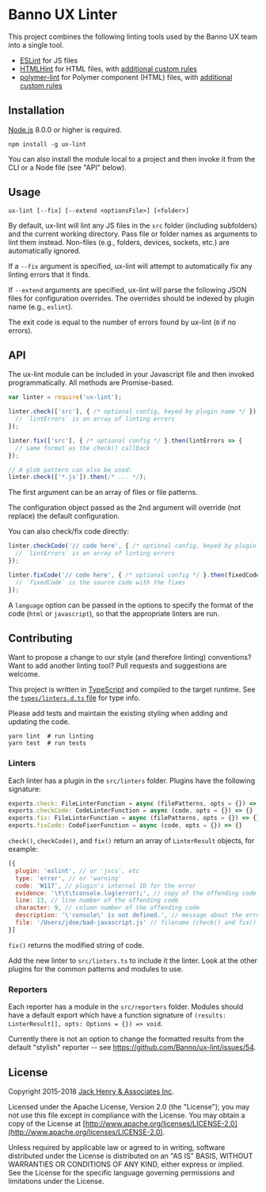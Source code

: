 # Banno UX Linter

This project combines the following linting tools used by the Banno UX team into a single tool.

* [ESLint](http://eslint.org/) for JS files
* [HTMLHint](https://github.com/yaniswang/HTMLHint) for HTML files, with [additional custom rules](docs/htmlhint.md)
* [polymer-lint](https://github.com/Banno/polymer-lint) for Polymer component (HTML) files, with [additional custom rules](docs/polymer.md)

## Installation

[Node.js](https://nodejs.org/) 8.0.0 or higher is required.

```shell
npm install -g ux-lint
```

You can also install the module local to a project and then invoke it from the CLI or a Node file (see "API" below).

## Usage

```shell
ux-lint [--fix] [--extend <optionsFile>] [<folder>]
```

By default, ux-lint will lint any JS files in the `src` folder (including subfolders) and the current working directory. Pass file or folder names as arguments to lint them instead. Non-files (e.g., folders, devices, sockets, etc.) are automatically ignored.

If a `--fix` argument is specified, ux-lint will attempt to automatically fix any linting errors that it finds.

If `--extend` arguments are specified, ux-lint will parse the following JSON files for configuration overrides. The overrides should be indexed by plugin name (e.g., `eslint`).

The exit code is equal to the number of errors found by ux-lint (`0` if no errors).

## API

The ux-lint module can be included in your Javascript file and then invoked programmatically. All methods are Promise-based.

```javascript
var linter = require('ux-lint');

linter.check(['src'], { /* optional config, keyed by plugin name */ }).then(lintErrors => {
  // `lintErrors` is an array of linting errors
});

linter.fix(['src'], { /* optional config */ }.then(lintErrors => {
  // same format as the check() callback
});

// A glob pattern can also be used:
linter.check(['*.js']).then(/* ... */);
```

The first argument can be an array of files or file patterns.

The configuration object passed as the 2nd argument will override (not replace) the default configuration.

You can also check/fix code directly:

```javascript
linter.checkCode('// code here', { /* optional config, keyed by plugin name */ }.then(lintErrors => {
  // `lintErrors` is an array of linting errors
});

linter.fixCode('// code here', { /* optional config */ }.then(fixedCode => {
  // `fixedCode` is the source code with the fixes
});
```

A `language` option can be passed in the options to specify the format of the code (`html` or `javascript`), so that the appropriate linters are run.

## Contributing

Want to propose a change to our style (and therefore linting) conventions? Want to add another linting tool? Pull requests and suggestions are welcome.

This project is written in [TypeScript](http://www.typescriptlang.org/) and compiled to the target runtime. See the [`types/linters.d.ts` file](types/linters.d.ts) for type info.

Please add tests and maintain the existing styling when adding and updating the code.

```
yarn lint  # run linting
yarn test  # run tests
```

### Linters

Each linter has a plugin in the `src/linters` folder. Plugins have the following signature:

```javascript
exports.check: FileLinterFunction = async (filePatterns, opts = {}) => {}
exports.checkCode: CodeLinterFunction = async (code, opts = {}) => {}
exports.fix: FileLinterFunction = async (filePatterns, opts = {}) => {}
exports.fixCode: CodeFixerFunction = async (code, opts = {}) => {}
```

`check()`, `checkCode()`, and `fix()` return an array of `LinterResult` objects, for example:

```javascript
[{
  plugin: 'eslint', // or 'jscs', etc
  type: 'error', // or 'warning'
  code: 'W117', // plugin's internal ID for the error
  evidence: '\t\t\tconsole.log(error);', // copy of the offending code
  line: 13, // line number of the offending code
  character: 9, // column number of the offending code
  description: '\'console\' is not defined.', // message about the error
  file: '/Users/jdoe/bad-javascript.js' // filename (check() and fix() only)
}]
```

`fix()` returns the modified string of code.

Add the new linter to `src/linters.ts` to include it the linter. Look at the other plugins for the common patterns and modules to use.

### Reporters

Each reporter has a module in the `src/reporters` folder. Modules should have a default export which have a function signature of `(results: LinterResult[], opts: Options = {}) => void`.

Currently there is not an option to change the formatted results from the default "stylish" reporter -- see https://github.com/Banno/ux-lint/issues/54.

## License

Copyright 2015-2018 [Jack Henry & Associates Inc](https://www.jackhenry.com/).

Licensed under the Apache License, Version 2.0 (the "License"); you may not use this file except in compliance with the License. You may obtain a copy of the License at [http://www.apache.org/licenses/LICENSE-2.0](http://www.apache.org/licenses/LICENSE-2.0).

Unless required by applicable law or agreed to in writing, software distributed under the License is distributed on an "AS IS" BASIS, WITHOUT WARRANTIES OR CONDITIONS OF ANY KIND, either express or implied. See the License for the specific language governing permissions and limitations under the License.
